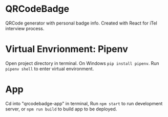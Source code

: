 # QRCodeBadge
 QRCode generator with personal badge info.  Created with React for iTel interview process.

# Virtual Envrionment: Pipenv
 Open project directory in terminal.  On Windows ``pip install pipenv``.  Run ``pipenv shell`` to enter virtual environment.
 
# App
Cd into "qrcodebadge-app" in terminal, Run ``npm start`` to run development server, or ``npm run build`` to build app to be deployed.
 
